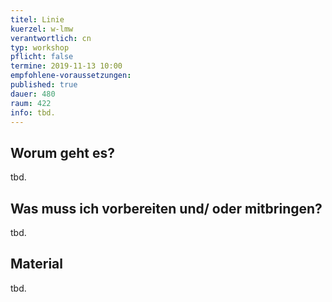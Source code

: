```yaml
---
titel: Linie
kuerzel: w-lmw
verantwortlich: cn
typ: workshop
pflicht: false
termine: 2019-11-13 10:00
empfohlene-voraussetzungen:
published: true
dauer: 480
raum: 422
info: tbd.
---
```


## Worum geht es?
tbd.

## Was muss ich vorbereiten und/ oder mitbringen?
tbd.

## Material
tbd.